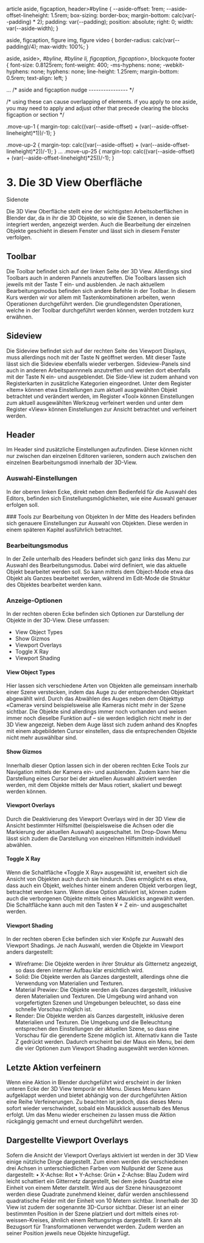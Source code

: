 article aside, figcaption, header>#byline {
  --aside-offset: 1rem;
  --aside-offset-lineheight: 1.5rem;
  box-sizing: border-box;
  margin-bottom: calc(var(--padding) * 2);
  padding: var(--padding);
  position: absolute;
  right: 0;
  width: var(--aside-width);
}

aside, figcaption, figure img, figure video {
  border-radius: calc(var(--padding)/4);
  max-width: 100%;
}

aside, aside>*, #byline, #byline li, figcaption, figcaption>*, blockquote footer {
  font-size: 0.8125rem;
  font-weight: 400;
  -ms-hyphens: none;
  -webkit-hyphens: none;
  hyphens: none;
  line-height: 1.25rem;
  margin-bottom: 0.5rem;
  text-align: left;
}

...
/* aside and figcaption nudge ---------------- */

/* using these can cause overlapping of elements. if you apply to one aside, you may
    need to apply and adjust other that precede clearing the blocks figcaption or section */

.move-up-1 {
  margin-top: calc((var(--aside-offset) + (var(--aside-offset-lineheight)*1))/-1);
}

.move-up-2 {
  margin-top: calc((var(--aside-offset) + (var(--aside-offset-lineheight)*2))/-1);
}
...
.move-up-25 {
  margin-top: calc((var(--aside-offset) + (var(--aside-offset-lineheight)*25))/-1);
}


# 3.	Die 3D View Oberfläche
<aside><p>Sidenote</p></aside>

Die 3D View Oberfläche stellt eine der wichtigsten Arbeitsoberflächen in Blender dar, da in ihr die 3D Objekte, so wie die Szenen, in denen sie integriert werden, angezeigt werden. Auch die Bearbeitung der einzelnen Objekte geschieht in diesem Fenster und lässt sich in diesem Fenster verfolgen.

## Toolbar
Die Toolbar befindet sich auf der linken Seite der 3D View. Allerdings sind Toolbars auch in anderen Pannels anzutreffen. Die Toolbars lassen sich jeweils mit der Taste T ein- und ausblenden. Je nach aktuellem Bearbeitungsmodus befinden sich andere Befehle in der Toolbar.
In diesem Kurs werden wir vor allem mit Tastenkombinationen arbeiten, wenn Operationen durchgeführt werden. Die grundlegendsten Operationen, welche in der Toolbar durchgeführt werden können, werden trotzdem kurz erwähnen. 

## Sideview
Die Sideview befindet sich auf der rechten Seite des Viewport Displays, muss allerdings noch mit der Taste N geöffnet werden. Mit dieser Taste lässt sich die Sideview ebenfalls wieder verbergen. Sideview-Panels sind auch in anderen Arbeitspannnnels anzutreffen und werden dort ebenfalls mit der Taste N ein- und ausgeblendet. 
Die Side-View ist zudem anhand von Registerkarten in zusätzliche Kategorien eingeordnet. Unter dem Register «Item» können etwa Einstellungen zum aktuell ausgewählten Objekt betrachtet und verändert werden, im Register «Tool» können Einstellungen zum aktuell ausgewählten Werkzeug verfeinert werden und unter dem Register «View» können Einstellungen zur Ansicht betrachtet und verfeinert werden. 

## Header
Im Header sind zusätzliche Einstellungen aufzufinden. Diese können nicht nur zwischen dan einzelnen Editoren variieren, sondern auch zwischen den einzelnen Bearbeitungsmodi innerhalb der 3D-View.

### Auswahl-Einstellungen
In der oberen linken Ecke, direkt neben dem Bedienfeld für die Auswahl des Editors, befinden sich Einstellungsmöglichkeiten, wie eine Auswahl genauer erfolgen soll.  

### Tools zur Bearbeitung von Objekten
In der Mitte des Headers befinden sich genauere Einstellungen zur Auswahl von Objekten. Diese werden in einem späteren Kapitel ausführlich betrachtet. 

### Bearbeitungsmodus
In der Zeile unterhalb des Headers befindet sich ganz links das Menu zur Auswahl des Bearbeitungsmodus. Dabei wird definiert, wie das aktuelle Objekt bearbeitet werden soll. So kann mittels dem Object-Mode etwa das Objekt als Ganzes bearbeitet werden, während im Edit-Mode die Struktur des Objektes bearbeitet werden kann. 

### Anzeige-Optionen
In der rechten oberen Ecke befinden sich Optionen zur Darstellung der Objekte in der 3D-View. Diese umfassen: 
*	View Object Types
*	Show Gizmos
*	Viewport Overlays 
*	Toggle X Ray
*	Viewport Shading

#### View Object Types 
Hier lassen sich verschiedene Arten von Objekten alle gemeinsam innerhalb einer Szene verstecken, indem das Auge zu der entsprechenden Objektart abgewählt wird. Durch das Abwählen des Auges neben dem Objekttyp «Camera» versind beispielsweise alle Kameras nicht mehr in der Szene sichtbar. Die Objekte sind allerdings immer noch vorhanden und weisen immer noch dieselbe Funktion auf – sie werden lediglich nicht mehr in der 3D View angezeigt. Neben dem Auge lässt sich zudem anhand des Knopfes mit einem abgebildeten Cursor einstellen, dass die entsprechenden Objekte nicht mehr auswählbar sind. 

#### Show Gizmos
Innerhalb dieser Option lassen sich in der oberen rechten Ecke Tools zur Navigation mittels der Kamera ein- und ausblenden. Zudem kann hier die Darstellung eines Cursor bei der aktuellen Auswahl aktiviert werden werden, mit dem Objekte mittels der Maus rotiert, skaliert und bewegt werden können.

#### Viewport Overlays 
Durch die Deaktivierung des Viewport Overlays wird in der 3D View die Ansicht bestimmter Hilfsmittel (beispielsweise die Achsen oder die Markierung der aktuellen Auswahl) ausgeschaltet. Im Drop-Down Menu lässt sich zudem die Darstellung von einzelnen Hilfsmitteln individuell abwählen.

#### Toggle X Ray
Wenn die Schaltfläche «Toggle X Ray» ausgewählt ist, erweitert sich die Ansicht von Objekten auch durch sie hindurch. Dies ermöglicht es etwa, dass auch ein Objekt, welches hinter einem anderen Objekt verborgen liegt, betrachtet werden kann. Wenn diese Option aktiviert ist, können zudem auch die verborgenen Objekte mittels eines Mausklicks angewählt werden. Die Schaltfläche kann auch mit den Tasten ¥ + Z ein- und ausgeschaltet werden. 

#### Viewport Shading
In der rechten oberen Ecke befinden sich vier Knöpfe zur Auswahl des Viewport Shadings. Je nach Auswahl, werden die Objekte im Viewport anders dargestellt: 
*	Wireframe: Die Objekte werden in ihrer Struktur als Gitternetz angezeigt, so dass deren interner Aufbau klar ersichtlich wird. 
*	Solid: Die Objekte werden als Ganzes dargestellt, allerdings ohne die Verwendung von Materialien und Texturen. 
*	Material Prewiev: Die Objekte werden als Ganzes dargestellt, inklusive deren Materialien und Texturen. Die Umgebung wird anhand von vorgefertigten Szenen und Umgebungen beleuchtet, so dass eine schnelle Vorschau möglich ist. 
*	Render: Die Objekte werden als Ganzes dargestellt, inklusive deren Materialien und Texturen. Die Umgebung und die Beleuchtung entsprechen den Einstellungen der aktuellen Szene, so dass eine Vorschau für die gerenderte Szene möglich ist. 
Alternativ kann die Taste Z gedrückt werden. Dadurch erscheint bei der Maus ein Menu, bei dem die vier Optionen zum Viewport Shading ausgewählt werden können. 

## Letzte Aktion verfeinern
Wenn eine Aktion in Blender durchgeführt wird erscheint in der linken unteren Ecke der 3D View temporär ein Menu. Dieses Menu kann aufgeklappt werden und bietet abhängig von der durchgeführten Aktion eine Reihe Verfeinerungen. Zu beachten ist jedoch, dass dieses Menu sofort wieder verschwindet, sobald ein Mausklick ausserhalb des Menus erfolgt. Um das Menu wieder erscheinen zu lassen muss die Aktion rückgängig gemacht und erneut durchgeführt werden. 

## Dargestellte Viewport Overlays
Sofern die Ansicht der Viewport Overlays aktiviert ist werden in der 3D View einige nützliche Dinge dargestellt. Zum einen werden die verschiedenen drei Achsen in unterschiedlichen Farben vom Nullpunkt der Szene aus dargestellt: 
•	X-Achse: Rot
•	Y-Achse: Grün
•	Z-Achse: Blau
Zudem wird leicht schattiert ein Gitternetz dargestellt, bei dem jedes Quadrtat eine Einheit von einem Meter darstellt. Wird aus der Szene hinausgezoomt werden diese Quadrate zunehmend kleiner, dafür werden anschliessend quadratische Felder mit der Einheit von 10 Metern sichtbar.
Innerhalb der 3D View ist zudem der sogenannte 3D-Cursor sichtbar. Dieser ist an einer bestimmten Position in der Szene platziert und dort mittels eines rot-weissen-Kreises, ähnlich einem Rettungsrings dargestellt. Er kann als Bezugsort für Transformationen verwendet werden. Zudem werden an seiner Position jeweils neue Objekte hinzugefügt. 
